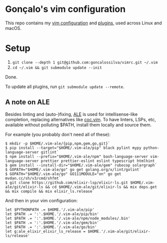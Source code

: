 # Gonçalo's vim configuration

This repo contains my [vim configuration](vimrc) and [plugins](pack/vendor/start), used across Linux and macOS.

# Setup

1. `git clone --depth 1 git@github.com:goncalossilva/vimrc.git ~/.vim`
2. `cd ~/.vim && git submodule update --init`

Done.

To update all plugins, run `git submodule update --remote`.

## A note on ALE

Besides linting and (auto-)fixing, [ALE](https://github.com/dense-analysis/ale) is used for intellisense-like completion, replacing alternatives like [coc.vim](https://github.com/neoclide/coc.nvim). To have linters, LSPs, etc, available without polluting \$PATH, install them locally and source them.

For example (you probably don't need all of these):

```
$ mkdir -p $HOME/.vim-ale/{pip,npm,gem,go,git}`
$ pip install --target="$HOME/.vim-ale/pip" black pylint mypy python-language-server gitlint`
$ npm install --prefix="$HOME/.vim-ale/npm" bash-language-server vim-language-server prettier prettier-eslint eslint typescript htmlhint
$ gem install --install-dir="$HOME/.vim-ale/gem" rubocop solargraph`
$ GOPATH="$HOME/.vim-ale/go" go get golang.org/x/lint/golint`
$ GOPATH="$HOME/.vim-ale/go" GO111MODULE="on" go get mvdan.cc/sh/v3/cmd/shfmt`
$ git clone https://github.com/elixir-lsp/elixir-ls.git $HOME/.vim-ale/git/elixir-ls && cd $HOME/.vim-ale/git/elixir-ls && mix deps.get && mix compile && mix elixir_ls.release`
```

And then in your vim configuration:

```
let $PYTHONPATH .= $HOME.'/.vim-ale/pip'
let $PATH .= ':'.$HOME.'/.vim-ale/pip/bin'
let $PATH .= ':'.$HOME.'/.vim-ale/npm/node_modules/.bin'
let $PATH .= ':'.$HOME.'/.vim-ale/gem/bin'
let $PATH .= ':'.$HOME.'/.vim-ale/go/bin'
let g:ale_elixir_elixir_ls_release = $HOME.'/.vim-ale/git/elixir-ls/release'
```
